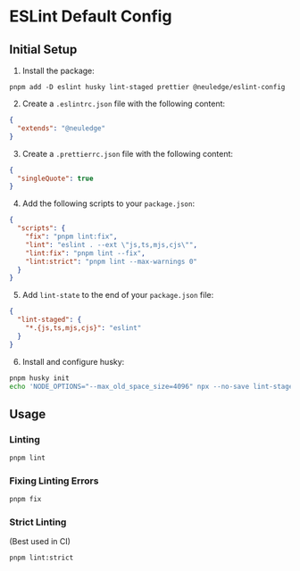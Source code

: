 # ESLint Default Config

## Initial Setup

1. Install the package:

```
pnpm add -D eslint husky lint-staged prettier @neuledge/eslint-config
```

2. Create a `.eslintrc.json` file with the following content:

```json
{
  "extends": "@neuledge"
}
```

3. Create a `.prettierrc.json` file with the following content:

```json
{
  "singleQuote": true
}
```

4. Add the following scripts to your `package.json`:

```json
{
  "scripts": {
    "fix": "pnpm lint:fix",
    "lint": "eslint . --ext \"js,ts,mjs,cjs\"",
    "lint:fix": "pnpm lint --fix",
    "lint:strict": "pnpm lint --max-warnings 0"
  }
}
```

5. Add `lint-state` to the end of your `package.json` file:

```json
{
  "lint-staged": {
    "*.{js,ts,mjs,cjs}": "eslint"
  }
}
```

6. Install and configure husky:

```bash
pnpm husky init
echo 'NODE_OPTIONS="--max_old_space_size=4096" npx --no-save lint-staged' > .husky/pre-commit
```

## Usage

### Linting

```bash
pnpm lint
```

### Fixing Linting Errors

```bash
pnpm fix
```

### Strict Linting

(Best used in CI)

```bash
pnpm lint:strict
```
